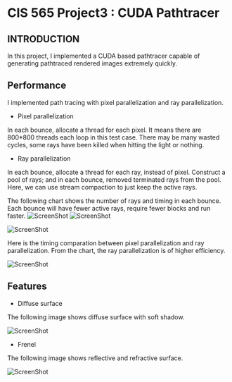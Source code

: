 CIS 565 Project3 : CUDA Pathtracer
===================

## INTRODUCTION
In this project, I implemented a CUDA based pathtracer capable of
generating pathtraced rendered images extremely quickly. 

## Performance 
I implemented path tracing with pixel parallelization and ray parallelization.

* Pixel parallelization

In each bounce, allocate a thread for each pixel. It means there are 800*800 threads each loop in this test case. There may be many wasted cycles, some rays have been killed when hitting the light or nothing.

* Ray parallelization

In each bounce, allocate a thread for each ray, instead of pixel. Construct a pool of rays; and in each bounce, removed terminated rays from the pool. Here, we can use stream compaction to just keep the active rays.

The following chart shows the number of rays and timing in each bounce. Each bounce will have fewer active rays, require fewer blocks and run faster.
![ScreenShot](url/img/table.JPG)
![ScreenShot](url/img/RaysPerBounce.JPG)

![ScreenShot](url/img/TimingPerBounce.JPG)

Here is the timing comparation between pixel parallelization and ray parallelization. From the chart, the ray parallelization is of higher efficiency.

![ScreenShot](url/img/SC.JPG)


## Features
* Diffuse surface

The following image shows diffuse surface with soft shadow.

![ScreenShot](url/img/sample.PNG)

* Frenel

The following image shows reflective and refractive surface.

![ScreenShot](url/img/fresnel.PNG)